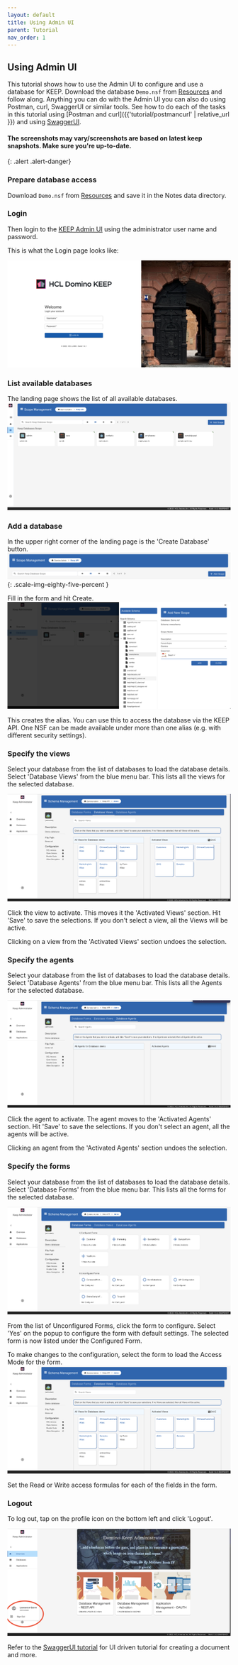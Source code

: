 ```yaml
---
layout: default
title: Using Admin UI
parent: Tutorial
nav_order: 1
---
```


## Using Admin UI

This tutorial shows how to use the Admin UI to configure and use a database for KEEP. Download the database `Demo.nsf` from [Resources](../references/downloads) and follow along. Anything you can do with the Admin UI you can also do using Postman, curl, SwaggerUI or similar tools. See how to do each of the tasks in this tutorial using [Postman and curl]({{'tutorial/postmancurl' | relative_url }}) and using [SwaggerUI](./swagger).


#### The screenshots may vary/screenshots are based on latest keep snapshots. Make sure you're up-to-date.
{: .alert .alert-danger}
### Prepare database access

Download `Demo.nsf` from [Resources](../references/downloads) and save it in the Notes data directory. 

### Login

Then login to the [KEEP Admin UI](http://localhost:8880/admin/ui/) using the administrator user name and password.

This is what the Login page looks like:

![KEEP API](../assets/images/AdminLogin.png)

### List available databases
The landing page shows the list of all available databases.
![List Databases](../assets/images/AllDatabases.png)

### Add a database

In the upper right corner of the landing page is the 'Create Database' button.
![Create Database](../assets/images/CreateDatabaseBlue.png){: .scale-img-eighty-five-percent }

Fill in the form and hit Create.
![Configure Database](../assets/images/AddNewDatabase.png)

This creates the alias. You can use this to access the database via the KEEP API. One NSF can be made available under more than one alias (e.g. with different security settings).

### Specify the views

Select your database from the list of databases to load the database details. Select 'Database Views' from the blue menu bar. This lists all the views for the selected database.

![List Views](../assets/images/ListOfViews.png)

Click the view to activate. This moves it the 'Activated Views' section. Hit 'Save' to save the selections. If you don't select a view, all the Views will be active.

Clicking on a view from the 'Activated Views' section undoes the selection.

### Specify the agents

Select your database from the list of databases to load the database details. Select 'Database Agents' from the blue menu bar. This lists all the Agents for the selected database.

![List Agents](../assets/images/ListOfAgents.png)

Click the agent to activate. The agent moves to the 'Activated Agents' section. Hit 'Save' to save the selections. If you don't select an agent, all the agents will be active.

Clicking an agent from the 'Activated Agents' section undoes the selection.

### Specify the forms

Select your database from the list of databases to load the database details. Select 'Database Forms' from the blue menu bar. This lists all the forms for the selected database.

![List Forms](../assets/images/ListOfForms.png)

From the list of Unconfigured Forms, click the form to configure. Select 'Yes' on the popup to configure the form with default settings. The selected form is now listed under the Configured Form.

To make changes to the configuration, select the form to load the Access Mode for the form.
![Access Mode](../assets/images/AccessMode.png)

Set the Read or Write access formulas for each of the fields in the form.

### Logout
To log out, tap on the profile icon on the bottom left and click 'Logout'.

![Logout](../assets/images/AdminUILogout.png)

Refer to the [SwaggerUI tutorial](./swagger) for UI driven tutorial for creating a document and more.
